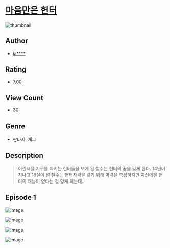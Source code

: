 # [마음만은 헌터](https://comic.naver.com/challenge/list?titleId=811378)
![thumbnail](https://image-comic.pstatic.net/user_contents_data/challenge_comic/2023/05/25/340033/upload_7364340197185763174_480x623.jpeg)

## Author
- [ja****](https://comic.naver.com/artistTitle?id=340033)

## Rating
- 7.00

## View Count
- 30

## Genre
- 판타지, 개그

## Description
> 어린시절 지구를 지키는 헌터들을 보게 된 철수는 헌터의 꿈을 갖게 된다. 14년이 지나고 18살이 된 철수는 헌터자격을 갖기 위해 마력을 측정하지만 자신에겐 헌터의 재능이 없다는 걸 알게 되는데...


## Episode 1
![image](https://image-comic.pstatic.net/user_contents_data/challenge_comic/2023/05/25/340033/upload_7005459588958270307.jpeg)

![image](https://image-comic.pstatic.net/user_contents_data/challenge_comic/2023/05/25/340033/upload_7364902953949737826.jpeg)

![image](https://image-comic.pstatic.net/user_contents_data/challenge_comic/2023/05/25/340033/upload_7305738216008606003.jpeg)

![image](https://image-comic.pstatic.net/user_contents_data/challenge_comic/2023/05/25/340033/upload_3631648670098207842.jpeg)
